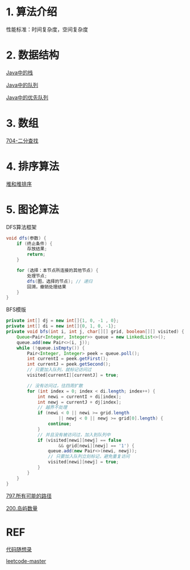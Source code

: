 # 1. 算法介绍
性能标准：时间复杂度，空间复杂度

# 2. 数据结构
[Java中的栈](./datastruct/stack.md)

[Java中的队列](./datastruct/queue.md)

[Java中的优先队列](./datastruct/priority_queue.md)

# 3. 数组
[704-二分查找](./array/binaryQuery.md)


# 4. 排序算法

[堆和堆排序](./datastruct/heap.md)

# 5. 图论算法
DFS算法框架
```java
void dfs(参数) {
    if (终止条件) {
        存放结果;
        return;
    }

    for (选择：本节点所连接的其他节点) {
        处理节点;
        dfs(图，选择的节点); // 递归
        回溯，撤销处理结果
    }
}
```

BFS模版
```java
private int[] dj = new int[]{1, 0, -1 , 0};
private int[] di = new int[]{0, 1, 0, -1};
private void bfs(int i, int j, char[][] grid, boolean[][] visited) {
    Queue<Pair<Integer, Integer>> queue = new LinkedList<>();
    queue.add(new Pair<>(i, j));
    while (!queue.isEmpty()) {
        Pair<Integer, Integer> peek = queue.poll();
        int currentI = peek.getFirst();
        int currentJ = peek.getSecond();
        // 只要加入队列，就标记访问过
        visited[currentI][currentJ] = true;

        // 没有访问过，往四周扩散
        for (int index = 0; index < di.length; index++) {
            int newi = currentI + di[index];
            int newj = currentJ + dj[index];
            // 越界不处理
            if (newi < 0 || newi >= grid.length
                    || newj < 0 || newj >= grid[0].length) {
                continue;
            }
            // 并且没有被访问过，加入到队列中
            if (visited[newi][newj] == false
                    && grid[newi][newj] == '1') {
                queue.add(new Pair<>(newi, newj));
                // 只要加入队列立刻标记，避免重复访问
                visited[newi][newj] = true;
            }
        }
    }
}
```

[797.所有可能的路径](../../../../../basicTech/src/main/java/com/java/study/algorithm/graph/Lc797.java)

[200.岛屿数量](../../../../../basicTech/src/main/java/com/java/study/algorithm/graph/Lc200.java)

# REF
[代码随想录](https://programmercarl.com/%E6%95%B0%E7%BB%84%E7%90%86%E8%AE%BA%E5%9F%BA%E7%A1%80.html)

[leetcode-master](https://github.com/youngyangyang04/leetcode-master)